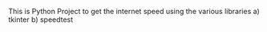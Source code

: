 This is Python Project to get the internet speed using the various libraries
a) tkinter
b) speedtest
